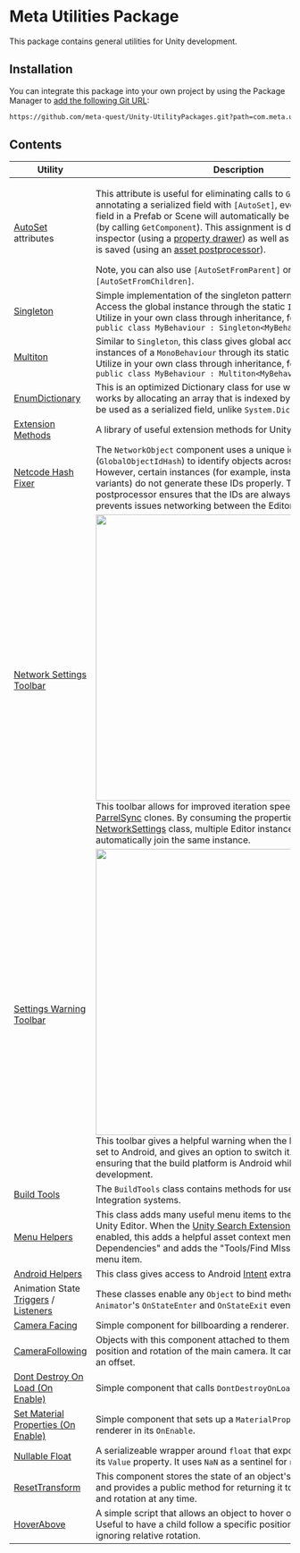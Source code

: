 # Meta Utilities Package

This package contains general utilities for Unity development.

## Installation

You can integrate this package into your own project by using the Package Manager to [add the following Git URL](https://docs.unity3d.com/Manual/upm-ui-giturl.html):

```txt
https://github.com/meta-quest/Unity-UtilityPackages.git?path=com.meta.utilities
```

## Contents

|Utility|Description|
|-|-|
|[AutoSet](./AutoSet.cs) attributes|<p>This attribute is useful for eliminating calls to `GetComponent`. By annotating a serialized field with `[AutoSet]`, every instance of that field in a Prefab or Scene will automatically be assigned in editor (by calling `GetComponent`). This assignment is done both in the inspector (using a [property drawer](./Editor/AutoSetDrawer.cs)) as well as every time the object is saved (using an [asset postprocessor](./Editor/AutoSetPostprocessor.cs)).</p>Note, you can also use `[AutoSetFromParent]` or `[AutoSetFromChildren]`.|
|[Singleton](./Singleton.cs)|Simple implementation of the singleton pattern for `MonoBehaviour`s. Access the global instance through the static `Instance` property. Utilize in your own class through inheritance, for example:<br />`public class MyBehaviour : Singleton<MyBehaviour>`|
|[Multiton](./Multiton.cs)|Similar to `Singleton`, this class gives global access to *all* enabled instances of a `MonoBehaviour` through its static `Instances` property. Utilize in your own class through inheritance, for example:<br />`public class MyBehaviour : Multiton<MyBehaviour>`|
|[EnumDictionary](./EnumDictionary.cs)|This is an optimized Dictionary class for use with enum keys. It works by allocating an array that is indexed by the enum key. It can be used as a serialized field, unlike `System.Dictionary`.|
|[Extension Methods](./ExtensionMethods.cs)|A library of useful extension methods for Unity classes.|
|[Netcode Hash Fixer](./Editor/NetcodeHashFixer.cs)|The `NetworkObject` component uses a unique id (`GlobalObjectIdHash`) to identify objects across the network. However, certain instances (for example, instances of prefab variants) do not generate these IDs properly. This asset postprocessor ensures that the IDs are always regenerated, which prevents issues networking between the Editor and builds.|
|[Network Settings Toolbar](./Editor/NetworkSettingsToolbar.cs)|<img src="./Documentation~/NetworkSettingsToolbar.png" width="512" /><br />This toolbar allows for improved iteration speed while working with [ParrelSync](https://github.com/brogan89/ParrelSync) clones. By consuming the properties set in the [NetworkSettings](./NetworkSettings.cs) class, multiple Editor instances of the project can automatically join the same instance.|
|[Settings Warning Toolbar](./Editor/SettingsWarningsToolbar.cs)|<img src="./Documentation~/SettingsWarningsToolbar.png" width="512" /><br />This toolbar gives a helpful warning when the build platform is not set to Android, and gives an option to switch it. This is useful for ensuring that the build platform is Android while doing Quest development.|
|[Build Tools](./Editor/BuildTools.cs)|The `BuildTools` class contains methods for use by Continuous Integration systems.|
|[Menu Helpers](./Editor/MenuHelpers.cs)|This class adds many useful menu items to the `Tools` menu in the Unity Editor. When the [Unity Search Extensions package](https://github.com/Unity-Technologies/com.unity.search.extensions) is enabled, this adds a helpful asset context menu item "Graph Dependencies" and adds the "Tools/Find MIssing Dependencies" menu item.|
|[Android Helpers](./AndroidHelpers.cs)|This class gives access to Android [Intent](https://developer.android.com/reference/android/content/Intent) extras.|
|Animation State [Triggers](./AnimationStateTriggers.cs) / [Listeners](./AnimationStateTriggerListener.cs)|These classes enable any `Object` to bind methods to respond to its `Animator`'s `OnStateEnter` and `OnStateExit` events.|
|[Camera Facing](./CameraFacing.cs)|Simple component for billboarding a renderer.|
|[CameraFollowing](./CameraFollowing.cs)|Objects with this component attached to them will follow the position and rotation of the main camera. It can be configured with an offset.|
|[Dont Destroy On Load (On Enable)](./DontDestroyOnLoadOnEnable.cs)|Simple component that calls `DontDestroyOnLoad` in its `OnEnable`.|
|[Set Material Properties (On Enable)](./SetMaterialPropertiesOnEnable.cs)|Simple component that sets up a `MaterialPropertyBlock` for a renderer in its `OnEnable`.|
|[Nullable Float](./NullableFloat.cs)|A serializeable wrapper around `float` that exposes a `float?` through its `Value` property. It uses `NaN` as a sentinel for `null`.|
|[ResetTransform](./ResetTransform.cs)|This component stores the state of an object's transform on awake and provides a public method for returning it to the stored position and rotation at any time.|
|[HoverAbove](./HoverAbove.cs)|A simple script that allows an object to hover over another object. Useful to have a child follow a specific position of the parent ignoring relative rotation.|
